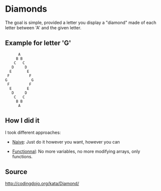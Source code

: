 # Diamonds

The goal is simple, provided a letter you display a "diamond" made of each letter between 'A' and the given letter.

## Example for letter 'G'

```
      A
     B B
    C   C
   D     D
  E       E
 F         F
G           G
 F         F
  E       E
   D     D
    C   C
     B B
      A
```
      

## How I did it

I took different approaches:

- [Naive](https://github.com/Naxyoh/Kata/tree/master/Diamonds/NaiveApproach.playground):
Just do it however you want, however you can

- [Functionnal](https://github.com/Naxyoh/Kata/tree/master/Diamonds/FunctionnalApproach.playground):
No more variables, no more modifying arrays, only functions.


## Source

http://codingdojo.org/kata/Diamond/

